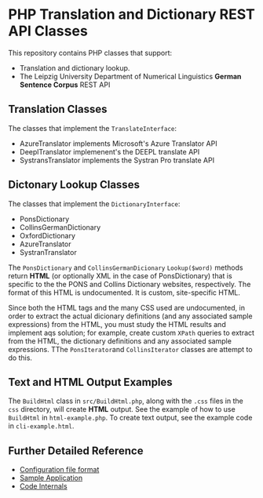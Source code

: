 # PHP Translation and Dictionary REST API Classes

This repository contains PHP classes that support:

- Translation and dictionary lookup.
- The Leipzig University Department of Numerical Linguistics **German Sentence Corpus** REST API

## Translation Classes

The classes that implement the `TranslateInterface`:

- AzureTranslator implements Microsoft's Azure Translator API
- DeeplTranslator implemenent's the DEEPL translate API
- SystransTranslator implements the Systran Pro translate API

## Dictonary Lookup Classes

The classes that implement the `DictionaryInterface`:

- PonsDictionary
- CollinsGermanDictionary
- OxfordDictionary
- AzureTranslator
- SystranTranslator

The `PonsDictionary` and `CollinsGermanDicionary` `Lookup($word)` methods return **HTML** (or optionally XML in the case of PonsDictionary) that is specific to the
the PONS and Collins Dictionary websites, respectively. The format of this HTML is undocumented. It is custom, site-specific HTML.

Since both the HTML tags and the many CSS used are undocumented, in order to extract the actual dicionary definitions (and any associated sample expressions) from
the HTML, you must study the HTML results and implement aqs solution; for example, create custom `XPath` queries to extract from the HTML, the dictionary definitions
and any associated sample expressions. TThe `PonsIterator`and `CollinsIterator` classes are attempt to do this.

## Text and HTML Output Examples

The `BuildHtml` class in `src/BuildHtml.php`, along with the `.css` files in the `css` directory, will create **HTML** output. See the example of how to use `BuildHtml` in `html-example.php`.
To create text output, see the example code in `cli-example.html`.

## Further Detailed Reference

- [Configuration file format](docs/config.md)
- [Sample Application](docs/app.md)
- [Code Internals](docs/internals.md)
